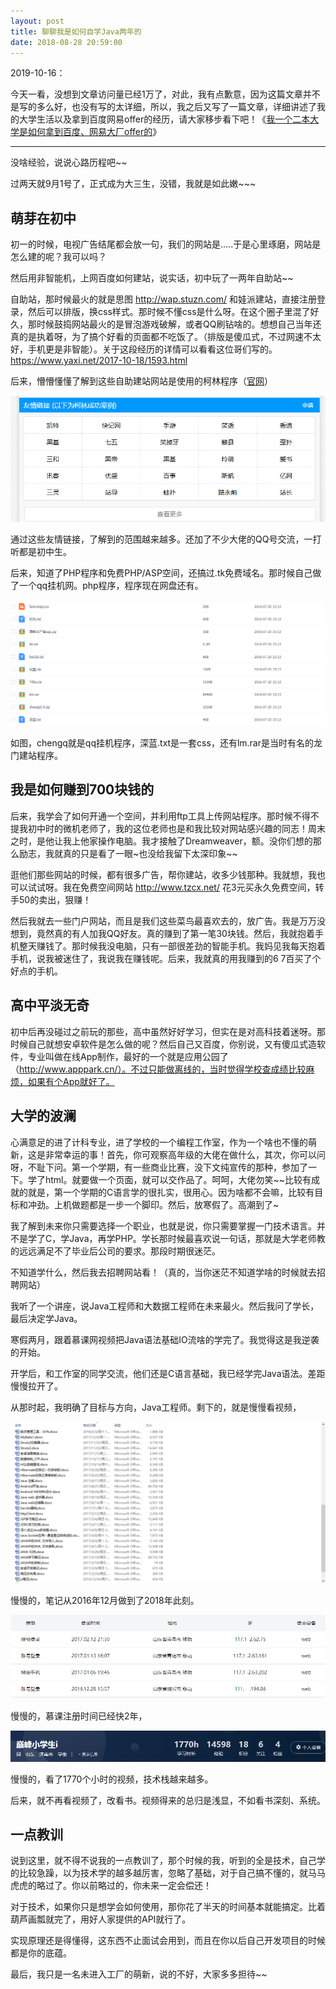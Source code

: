 ```yaml
---
layout: post
title: 聊聊我是如何自学Java两年的
date: 2018-08-28 20:59:00
---
```

2019-10-16：

今天一看，没想到文章访问量已经1万了，对此，我有点歉意，因为这篇文章并不是写的多么好，也没有写的太详细，所以，我之后又写了一篇文章，详细讲述了我的大学生活以及拿到百度网易offer的经历，请大家移步看下吧！《[我一个二本大学是如何拿到百度、网易大厂offer的](https://www.cnblogs.com/yueshutong/p/10564298.html)》

---

没啥经验，说说心路历程吧~~

过两天就9月1号了，正式成为大三生，没错，我就是如此嫩~~~

## 萌芽在初中

初一的时候，电视广告结尾都会放一句，我们的网站是.....于是心里琢磨，网站是怎么建的呢？我可以吗？

然后用非智能机，上网百度如何建站，说实话，初中玩了一两年自助站~~

自助站，那时候最火的就是思图 http://wap.stuzn.com/ 和娃派建站，直接注册登录，然后可以排版，换css样式。那时候不懂css是什么呀。在这个圈子里混了好久，那时候鼓捣网站最火的是冒泡游戏破解，或者QQ刷钻啥的。想想自己当年还真的是执着呀，为了搞个好看的页面都不吃饭了。（排版是傻瓜式，不过网速不太好，手机更是非智能）。关于这段经历的详情可以看看这位哥们写的。https://www.yaxi.net/2017-10-18/1593.html

后来，懵懵懂懂了解到这些自助建站网站是使用的柯林程序（[官网](http://www.kelink.com/)）

![](./20180828聊聊我是如何自学Java两年的/1136672-20180828205632294-637246346.png)


通过这些友情链接，了解到的范围越来越多。还加了不少大佬的QQ号交流，一打听都是初中生。

后来，知道了PHP程序和免费PHP/ASP空间，还搞过.tk免费域名。那时候自己做了一个qq挂机网。php程序，程序现在网盘还有。

![](./20180828聊聊我是如何自学Java两年的/1136672-20180828205645444-1269208273.png)


如图，chengq就是qq挂机程序，深蓝.txt是一套css，还有lm.rar是当时有名的龙门建站程序。

## 我是如何赚到700块钱的

后来，我学会了如何开通一个空间，并利用ftp工具上传网站程序。那时候不得不提我初中时的微机老师了，我的这位老师也是和我比较对网站感兴趣的同志！周末之时，是他让我上他家操作电脑。我才接触了Dreamweaver，额。没你们想的那么励志，我就真的只是看了一眼~也没给我留下太深印象~~

逛他们那些网站的时候，都有很多广告，帮你建站，收多少钱那种。我就想，我也可以试试呀。我在免费空间网站 http://www.tzcx.net/ 花3元买永久免费空间，转手50的卖出，狠赚！

然后我就去一些门户网站，而且是我们这些菜鸟最喜欢去的，放广告。我是万万没想到，竟然真的有人加我QQ好友。真的赚到了第一笔30块钱。然后，我就抱着手机整天赚钱了。那时候我没电脑，只有一部很差劲的智能手机。我妈见我每天抱着手机，说我被迷住了，我说我在赚钱呢。后来，我就真的用我赚到的6 7百买了个好点的手机。

## 高中平淡无奇

初中后再没碰过之前玩的那些，高中虽然好好学习，但实在是对高科技着迷呀。那时候自己就想安卓软件是怎么做的呢？然后自己又百度，你别说，又有傻瓜式造软件，专业叫做在线App制作，最好的一个就是应用公园了（http://www.apppark.cn/）。不过只能做离线的，当时觉得学校查成绩比较麻烦，如果有个App就好了。

## 大学的波澜

心满意足的进了计科专业，进了学校的一个编程工作室，作为一个啥也不懂的萌新，这是非常幸运的事！首先，你可观察高年级的大佬在做什么，其次，你可以问呀，不耻下问。第一个学期，有一些商业比赛，没下文纯宣传的那种，参加了一下。学了html。就要做一个页面，就可以交作品了。呵呵，大佬勿笑~~比较有成就的就是，第一个学期的C语言学的很扎实，很用心。因为啥都不会嘛，比较有目标和冲劲。上机做题都是一步一个脚印。然后，放寒假了。高潮到了~

我了解到未来你只需要选择一个职业，也就是说，你只需要掌握一门技术语言。并不是学了C，学Java，再学PHP。学长那时候最喜欢说一句话，那就是大学老师教的远远满足不了毕业后公司的要求。那段时期很迷茫。

不知道学什么，然后我去招聘网站看！（真的，当你迷茫不知道学啥的时候就去招聘网站）

我听了一个讲座，说Java工程师和大数据工程师在未来最火。然后我问了学长，最后决定学Java。

寒假两月，跟着慕课网视频把Java语法基础IO流啥的学完了。我觉得这是我逆袭的开始。

开学后，和工作室的同学交流，他们还是C语言基础，我已经学完Java语法。差距慢慢拉开了。

从那时起，我明确了目标与方向，Java工程师。剩下的，就是慢慢看视频，

![](./20180828聊聊我是如何自学Java两年的/1136672-20180828205706294-2095979719.png)



慢慢的，笔记从2016年12月做到了2018年此刻。

![](./20180828聊聊我是如何自学Java两年的/1136672-20180828205714607-1639920177.png)



慢慢的，慕课注册时间已经快2年，

![](./20180828聊聊我是如何自学Java两年的/1136672-20180828205725273-234486308.png)


慢慢的，看了1770个小时的视频，技术栈越来越多。

后来，就不再看视频了，改看书。视频得来的总归是浅显，不如看书深刻、系统。

## 一点教训

说到这里，就不得不说我的一点教训了，那个时候的我，听到的全是技术，自己学的比较急躁，以为技术学的越多越厉害，忽略了基础，对于自己搞不懂的，就马马虎虎的略过了。你以前略过的，你未来一定会偿还！

对于技术，如果你只是想学会如何使用，那你花了半天的时间基本就能搞定。比着葫芦画瓢就完了，用好人家提供的API就行了。

实现原理还是得懂得，这东西不止面试会用到，而且在你以后自己开发项目的时候都是你的底蕴。

最后，我只是一名未进入工厂的萌新，说的不好，大家多多担待~~
